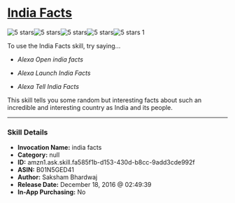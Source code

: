 # [India Facts](http://alexa.amazon.com/#skills/amzn1.ask.skill.fa585f1b-d153-430d-b8cc-9add3cde992f)
![5 stars](../../images/ic_star_black_18dp_1x.png)![5 stars](../../images/ic_star_black_18dp_1x.png)![5 stars](../../images/ic_star_black_18dp_1x.png)![5 stars](../../images/ic_star_black_18dp_1x.png)![5 stars](../../images/ic_star_black_18dp_1x.png) 1

To use the India Facts skill, try saying...

* *Alexa Open india facts*

* *Alexa Launch India Facts*

* *Alexa Tell India Facts*

This skill tells you some random but interesting facts about such an incredible and interesting country as India and its people.

***

### Skill Details

* **Invocation Name:** india facts
* **Category:** null
* **ID:** amzn1.ask.skill.fa585f1b-d153-430d-b8cc-9add3cde992f
* **ASIN:** B01N5GED41
* **Author:** Saksham Bhardwaj
* **Release Date:** December 18, 2016 @ 02:49:39
* **In-App Purchasing:** No
